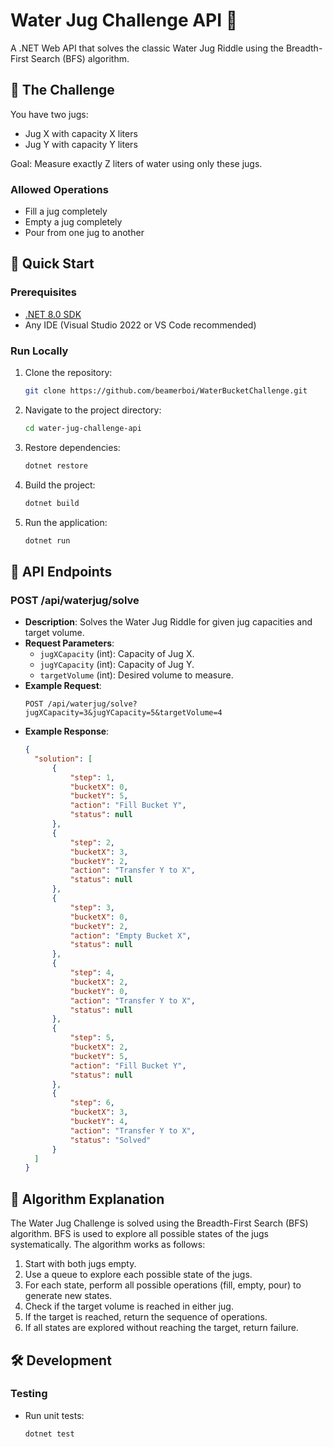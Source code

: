 # Water Jug Challenge API 🚰

A .NET Web API that solves the classic Water Jug Riddle using the Breadth-First Search (BFS) algorithm.

## 🎯 The Challenge

You have two jugs:
- Jug X with capacity X liters
- Jug Y with capacity Y liters

Goal: Measure exactly Z liters of water using only these jugs.

### Allowed Operations
- Fill a jug completely
- Empty a jug completely
- Pour from one jug to another

## 🚀 Quick Start

### Prerequisites
- [.NET 8.0 SDK](https://dotnet.microsoft.com/download/dotnet/8.0)
- Any IDE (Visual Studio 2022 or VS Code recommended)

### Run Locally
1. Clone the repository:
   ```bash
   git clone https://github.com/beamerboi/WaterBucketChallenge.git
   ```
2. Navigate to the project directory:
   ```bash
   cd water-jug-challenge-api
   ```
3. Restore dependencies:
   ```bash
   dotnet restore
   ```
4. Build the project:
   ```bash
   dotnet build
   ```
5. Run the application:
   ```bash
   dotnet run
   ```

## 📡 API Endpoints

### POST /api/waterjug/solve
- **Description**: Solves the Water Jug Riddle for given jug capacities and target volume.
- **Request Parameters**:
  - `jugXCapacity` (int): Capacity of Jug X.
  - `jugYCapacity` (int): Capacity of Jug Y.
  - `targetVolume` (int): Desired volume to measure.
- **Example Request**:
  ```http
  POST /api/waterjug/solve?jugXCapacity=3&jugYCapacity=5&targetVolume=4
  ```
- **Example Response**:
  ```json
  {
    "solution": [
        {
            "step": 1,
            "bucketX": 0,
            "bucketY": 5,
            "action": "Fill Bucket Y",
            "status": null
        },
        {
            "step": 2,
            "bucketX": 3,
            "bucketY": 2,
            "action": "Transfer Y to X",
            "status": null
        },
        {
            "step": 3,
            "bucketX": 0,
            "bucketY": 2,
            "action": "Empty Bucket X",
            "status": null
        },
        {
            "step": 4,
            "bucketX": 2,
            "bucketY": 0,
            "action": "Transfer Y to X",
            "status": null
        },
        {
            "step": 5,
            "bucketX": 2,
            "bucketY": 5,
            "action": "Fill Bucket Y",
            "status": null
        },
        {
            "step": 6,
            "bucketX": 3,
            "bucketY": 4,
            "action": "Transfer Y to X",
            "status": "Solved"
        }
    ]
  }
  ```

## 🧠 Algorithm Explanation

The Water Jug Challenge is solved using the Breadth-First Search (BFS) algorithm. BFS is used to explore all possible states of the jugs systematically. The algorithm works as follows:
1. Start with both jugs empty.
2. Use a queue to explore each possible state of the jugs.
3. For each state, perform all possible operations (fill, empty, pour) to generate new states.
4. Check if the target volume is reached in either jug.
5. If the target is reached, return the sequence of operations.
6. If all states are explored without reaching the target, return failure.

## 🛠️ Development

### Testing
- Run unit tests:
  ```bash
  dotnet test
  ```


